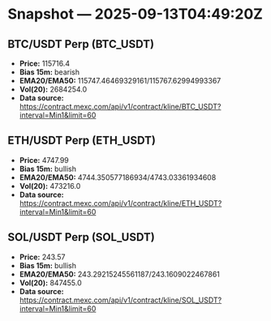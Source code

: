 # Snapshot — 2025-09-13T04:49:20Z

## BTC/USDT Perp (BTC_USDT)
- **Price:** 115716.4
- **Bias 15m:** bearish
- **EMA20/EMA50:** 115747.46469329161/115767.62994993367
- **Vol(20):** 2684254.0
- **Data source:** https://contract.mexc.com/api/v1/contract/kline/BTC_USDT?interval=Min1&limit=60

## ETH/USDT Perp (ETH_USDT)
- **Price:** 4747.99
- **Bias 15m:** bullish
- **EMA20/EMA50:** 4744.350577186934/4743.03361934608
- **Vol(20):** 473216.0
- **Data source:** https://contract.mexc.com/api/v1/contract/kline/ETH_USDT?interval=Min1&limit=60

## SOL/USDT Perp (SOL_USDT)
- **Price:** 243.57
- **Bias 15m:** bullish
- **EMA20/EMA50:** 243.29215245561187/243.1609022467861
- **Vol(20):** 847455.0
- **Data source:** https://contract.mexc.com/api/v1/contract/kline/SOL_USDT?interval=Min1&limit=60
